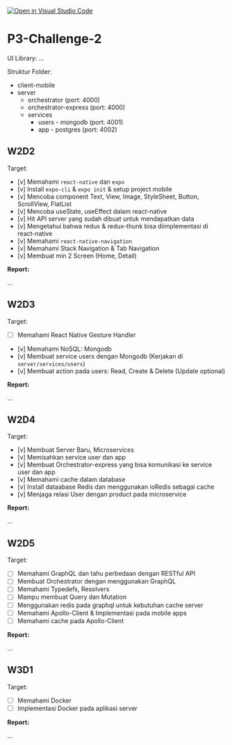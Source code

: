 [![Open in Visual Studio Code](https://classroom.github.com/assets/open-in-vscode-c66648af7eb3fe8bc4f294546bfd86ef473780cde1dea487d3c4ff354943c9ae.svg)](https://classroom.github.com/online_ide?assignment_repo_id=10553631&assignment_repo_type=AssignmentRepo)
# P3-Challenge-2

UI Library: ...

Struktur Folder:

- client-mobile
- server
  - orchestrator (port: 4000)
  - orchestrator-express (port: 4000)
  - services
    - users - mongodb (port: 4001)
    - app - postgres (port: 4002)

## W2D2

Target:

- [v] Memahami `react-native` dan `expo`
- [v] Install `expo-cli` & `expo init` & setup project mobile
- [v] Mencoba component Text, View, Image, StyleSheet, Button, ScrollView, FlatList
- [v] Mencoba useState, useEffect dalam react-native
- [v] Hit API server yang sudah dibuat untuk mendapatkan data
- [v] Mengetahui bahwa redux & redux-thunk bisa diimplementasi di react-native
- [v] Memahami `react-native-navigation`
- [v] Memahami Stack Navigation & Tab Navigation
- [v] Membuat min 2 Screen (Home, Detail)

**Report:**

...

## W2D3

Target:

- [ ] Memahami React Native Gesture Handler
- [v] Memahami NoSQL: Mongodb
- [v] Membuat service users dengan Mongodb (Kerjakan di `server/services/users`)
- [v] Membuat action pada users: Read, Create & Delete (Update optional)

**Report:**

...

## W2D4

Target:

- [v] Membuat Server Baru, Microservices
- [v] Memisahkan service user dan app
- [v] Membuat Orchestrator-express yang bisa komunikasi ke service user dan app
- [v] Memahami cache dalam database
- [v] Install dataabase Redis dan menggunakan ioRedis sebagai cache
- [v] Menjaga relasi User dengan product pada microservice

**Report:**

...

## W2D5

Target:

- [ ] Memahami GraphQL dan tahu perbedaan dengan RESTful API
- [ ] Membuat Orchestrator dengan menggunakan GraphQL
- [ ] Memahami Typedefs, Resolvers
- [ ] Mampu membuat Query dan Mutation
- [ ] Menggunakan redis pada graphql untuk kebutuhan cache server
- [ ] Memahami Apollo-Client & Implementasi pada mobile apps
- [ ] Memahami cache pada Apollo-Client

**Report:**

...

## W3D1

Target:

- [ ] Memahami Docker
- [ ] Implementasi Docker pada aplikasi server

**Report:**

...
